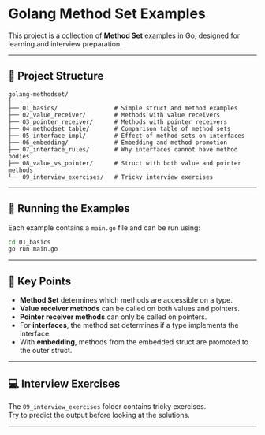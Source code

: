# Golang Method Set Examples

This project is a collection of **Method Set** examples in Go, designed for learning and interview preparation.

---

## 📂 Project Structure

```
golang-methodset/
│
├── 01_basics/                # Simple struct and method examples
├── 02_value_receiver/        # Methods with value receivers
├── 03_pointer_receiver/      # Methods with pointer receivers
├── 04_methodset_table/       # Comparison table of method sets
├── 05_interface_impl/        # Effect of method sets on interfaces
├── 06_embedding/             # Embedding and method promotion
├── 07_interface_rules/       # Why interfaces cannot have method bodies
├── 08_value_vs_pointer/      # Struct with both value and pointer methods
└── 09_interview_exercises/   # Tricky interview exercises
```

---

## 🚀 Running the Examples

Each example contains a `main.go` file and can be run using:

```bash
cd 01_basics
go run main.go
```

---

## 📖 Key Points

- **Method Set** determines which methods are accessible on a type.
- **Value receiver methods** can be called on both values and pointers.
- **Pointer receiver methods** can only be called on pointers.
- For **interfaces**, the method set determines if a type implements the interface.
- With **embedding**, methods from the embedded struct are promoted to the outer struct.

---

## 💻 Interview Exercises

The `09_interview_exercises` folder contains tricky exercises.  
Try to predict the output before looking at the solutions.

---